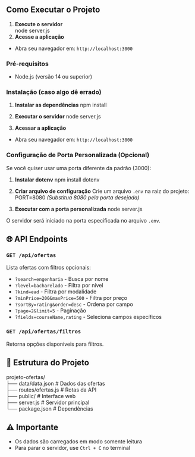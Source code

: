 ## Como Executar o Projeto
1. **Execute o servidor** <br>
node server.js
2. **Acesse a aplicação**
- Abra seu navegador em: `http://localhost:3000`
  
### Pré-requisitos
- Node.js (versão 14 ou superior)

### Instalação (caso algo dê errado)

1. **Instalar as dependências**
npm install

2. **Executar o servidor**
node server.js

3. **Acessar a aplicação**
- Abra seu navegador em: `http://localhost:3000`

### Configuração de Porta Personalizada (Opcional)
Se você quiser usar uma porta diferente da padrão (3000):
1. **Instalar dotenv**
npm install dotenv

2. **Criar arquivo de configuração**
Crie um arquivo `.env` na raiz do projeto:
PORT=8080
*(Substitua 8080 pela porta desejada)*

3. **Executar com a porta personalizada**
node server.js

O servidor será iniciado na porta especificada no arquivo `.env`.

## 🌐 API Endpoints

### `GET /api/ofertas`
Lista ofertas com filtros opcionais:
- `?search=engenharia` - Busca por nome
- `?level=bacharelado` - Filtra por nível
- `?kind=ead` - Filtra por modalidade
- `?minPrice=200&maxPrice=500` - Filtra por preço
- `?sortBy=rating&order=desc` - Ordena por campo
- `?page=2&limit=5` - Paginação
- `?fields=courseName,rating` - Seleciona campos específicos

### `GET /api/ofertas/filtros`
Retorna opções disponíveis para filtros.

## 📁 Estrutura do Projeto

projeto-ofertas/<br>
├── data/data.json # Dados das ofertas <br>
├── routes/ofertas.js # Rotas da API<br>
├── public/ # Interface web <br>
├── server.js # Servidor principal <br>
└── package.json # Dependências <br>

## ⚠️ Importante
- Os dados são carregados em modo somente leitura
- Para parar o servidor, use `Ctrl + C` no terminal
